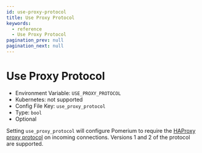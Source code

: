 ```yaml
---
id: use-proxy-protocol
title: Use Proxy Protocol
keywords:
  - reference
  - Use Proxy Protocol
pagination_prev: null
pagination_next: null
---
```


# Use Proxy Protocol

- Environment Variable: `USE_PROXY_PROTOCOL`
- Kubernetes: not supported
- Config File Key: `use_proxy_protocol`
- Type: `bool`
- Optional

Setting `use_proxy_protocol` will configure Pomerium to require the [HAProxy proxy protocol](https://www.haproxy.org/download/1.9/doc/proxy-protocol.txt) on incoming connections. Versions 1 and 2 of the protocol are supported.
